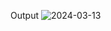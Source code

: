 Output
![2024-03-13](https://github.com/paritosh0112/amazon-clone/assets/142827303/cb39f2f0-c1cd-4a25-bd8b-a84570eeaf11)
